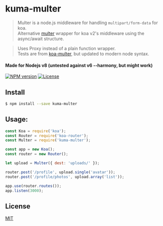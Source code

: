 # kuma-multer

> Multer is a node.js middleware for handling `multipart/form-data` for koa.\
> Alternative [multer] wrapper for koa v2's middleware using the async/await structure.

> Uses Proxy instead of a plain function wrapper.\
> Tests are from [koa-multer][koa-multer], but updated to modern node syntax.

#### Made for Nodejs v8 (untested against v6 --harmony, but might work)


[![NPM version][npm-img]][npm-url]
[![License][license-img]][license-url]


## Install

```sh
$ npm install --save kuma-multer
```

## Usage:

```js
const Koa = require('koa');
const Router = require('koa-router');
const Multer = require('kuma-multer');

const app = new Koa();
const router = new Router();

let upload = Multer({ dest: 'uploads/' });

router.post('/profile', upload.single('avatar'));
router.post('/profile/photos', upload.array('list'));

app.use(router.routes());
app.listen(3000);
```

## License

  [MIT](LICENSE)


[npm-img]: https://img.shields.io/npm/v/kuma-multer.svg?style=flat-square
[npm-url]: https://npmjs.org/package/kuma-multer
[license-img]: https://img.shields.io/badge/license-MIT-green.svg?style=flat-square
[license-url]: LICENSE
[multer]: https://github.com/expressjs/multer
[koa-multer]: https://github.com/koajs/multer
